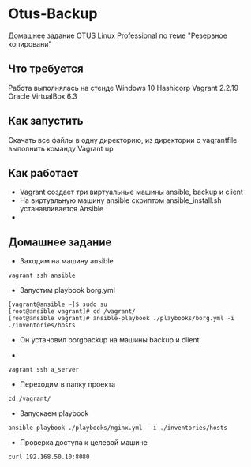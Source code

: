 # Otus-Backup
Домашнее задание OTUS Linux Professional по теме "Резервное копировани"

## Что требуется
Работа выполнялась на стенде
Windows 10
Hashicorp Vagrant 2.2.19
Oracle VirtualBox 6.3

## Как запустить
Скачать все файлы в одну директорию, из директории с vagrantfile выполнить команду Vagrant up

## Как работает

* Vagrant создает три виртуальные машины ansible, backup и client
* На виртуальную машину ansible скриптом ansible_install.sh устанавливается Ansible 
* 
 
## Домашнее задание
* Заходим на машину ansible
```
vagrant ssh ansible 
```
* Запустим playbook borg.yml 
```
[vagrant@ansible ~]$ sudo su
[root@ansible vagrant]# cd /vagrant/
[root@ansible vagrant]# ansible-playbook ./playbooks/borg.yml -i ./inventories/hosts 
```
* Он устaновил borgbackup на машины backup и client

*
```
vagrant ssh a_server 
```
* Переходим в папку проекта
```
cd /vagrant/
```
* Запускаем playbook
```
ansible-playbook ./playbooks/nginx.yml  -i ./inventories/hosts
```
* Проверка доступа к целевой машине
```
curl 192.168.50.10:8080
```

